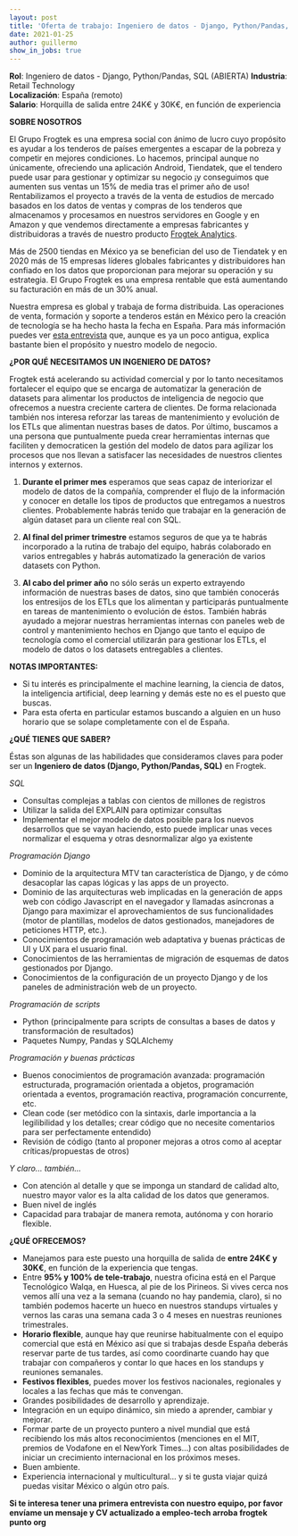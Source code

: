 ```yaml
---
layout: post
title: 'Oferta de trabajo: Ingeniero de datos - Django, Python/Pandas, SQL (ABIERTA)'
date: 2021-01-25 
author: guillermo
show_in_jobs: true
---
```


**Rol**: Ingeniero de datos - Django, Python/Pandas, SQL (ABIERTA)
**Industria**: Retail Technology  
**Localización**: España (remoto)  
**Salario**: Horquilla de salida entre 24K€ y 30K€, en función de experiencia

**SOBRE NOSOTROS**

El Grupo Frogtek es una empresa social con ánimo de lucro cuyo propósito es ayudar a los tenderos de países emergentes a escapar de la pobreza y competir en mejores condiciones. Lo hacemos, principal aunque no únicamente, ofreciendo una aplicación Android, Tiendatek, que el tendero puede usar para gestionar y optimizar su negocio ¡y conseguimos que aumenten sus ventas un 15% de media tras el primer año de uso! Rentabilizamos el proyecto a través de la venta de estudios de mercado basados en los datos de ventas y compras de los tenderos que almacenamos y procesamos en nuestros servidores en Google y en Amazon y que vendemos directamente a empresas fabricantes y distribuidoras a través de nuestro producto [Frogtek Analytics](https://frogtek.org/analytics/).

Más de 2500 tiendas en México ya se benefician del uso de Tiendatek y en 2020 más de 15 empresas líderes globales fabricantes y distribuidores han confiado en los datos que proporcionan para mejorar su operación y su estrategia. El Grupo Frogtek es una empresa rentable que está aumentando su facturación en más de un 30% anual.

Nuestra empresa es global y trabaja de forma distribuida. Las operaciones de venta, formación y soporte a tenderos están en México pero la creación de tecnología se ha hecho hasta la fecha en España.
Para más información puedes ver [esta entrevista](https://www.youtube.com/watch?v=BoDtuEUO328) que, aunque es ya un poco antigua, explica bastante bien el propósito y nuestro modelo de negocio.

**¿POR QUÉ NECESITAMOS UN INGENIERO DE DATOS?**

Frogtek está acelerando su actividad comercial y por lo tanto necesitamos fortalecer el equipo que se encarga de automatizar la generación de datasets para alimentar los productos de inteligencia de negocio que ofrecemos a nuestra creciente cartera de clientes. De forma relacionada también nos interesa reforzar las tareas de mantenimiento y evolución de los ETLs que alimentan nuestras bases de datos. Por último, buscamos a una persona que puntualmente pueda crear herramientas internas que faciliten y democraticen la gestión del modelo de datos para agilizar los procesos que nos llevan a satisfacer las necesidades de nuestros clientes internos y externos.

1) **Durante el primer mes** esperamos que seas capaz de interiorizar el modelo de datos de la compañía, comprender el flujo de la información y conocer en detalle los tipos de productos que entregamos a nuestros clientes. Probablemente habrás tenido que trabajar en la generación de algún dataset para un cliente real con SQL.

2) **Al final del primer trimestre** estamos seguros de que ya te habrás incorporado a la rutina de trabajo del equipo, habrás colaborado en varios entregables y habrás automatizado la generación de varios datasets con Python.  

3) **Al cabo del primer año** no sólo serás un experto extrayendo información de nuestras bases de datos, sino que también conocerás los entresijos de los ETLs que los alimentan y participarás puntualmente en tareas de mantenimiento o evolución de éstos. También habrás ayudado a mejorar nuestras herramientas internas con paneles web de control y mantenimiento hechos en Django que tanto el equipo de tecnología como el comercial utilizarán para gestionar los ETLs, el modelo de datos o los datasets entregables a clientes.

**NOTAS IMPORTANTES:** 
- Si tu interés es principalmente el machine learning, la ciencia de datos, la inteligencia artificial, deep learning y demás este no es el puesto que buscas.
- Para esta oferta en particular estamos buscando a alguien en un huso horario que se solape completamente con el de España.

**¿QUÉ TIENES QUE SABER?**

Éstas son algunas de las habilidades que consideramos claves para poder ser un **Ingeniero de datos (Django, Python/Pandas, SQL)** en Frogtek.

*SQL*

- Consultas complejas a tablas con cientos de millones de registros
- Utilizar la salida del EXPLAIN para optimizar consultas
- Implementar el mejor modelo de datos posible para los nuevos desarrollos que se vayan haciendo, esto puede implicar unas veces normalizar el esquema y otras desnormalizar algo ya existente

*Programación Django*

- Dominio de la arquitectura MTV tan característica de Django, y de cómo desacoplar las capas lógicas y las apps de un proyecto.
- Dominio de las arquitecturas web implicadas en la generación de apps web con código Javascript en el navegador y llamadas asíncronas a Django para maximizar el aprovechamientos de sus funcionalidades (motor de plantillas, modelos de datos gestionados, manejadores de peticiones HTTP, etc.).
- Conocimientos de programación web adaptativa y buenas prácticas de UI y UX para el usuario final.
- Conocimientos de las herramientas de migración de esquemas de datos gestionados por Django.
- Conocimientos de la configuración de un proyecto Django y de los paneles de administración web de un proyecto.

*Programación de scripts*

- Python (principalmente para scripts de consultas a bases de datos y transformación de resultados)
- Paquetes Numpy, Pandas y SQLAlchemy

*Programación y buenas prácticas*

- Buenos conocimientos de programación avanzada: programación estructurada, programación orientada a objetos, programación orientada a eventos, programación reactiva, programación concurrente, etc.
- Clean code (ser metódico con la sintaxis, darle importancia a la legilibilidad y los detalles; crear código que no necesite comentarios para ser perfectamente entendido)
- Revisión de código (tanto al proponer mejoras a otros como al aceptar críticas/propuestas de otros)

*Y claro... también...*

- Con atención al detalle y que se imponga un standard de calidad alto, nuestro mayor valor es la alta calidad de los datos que generamos.
- Buen nivel de inglés
- Capacidad para trabajar de manera remota, autónoma y con horario flexible.

**¿QUÉ OFRECEMOS?**
- Manejamos para este puesto una horquilla de salida de **entre 24K€ y 30K€**, en función de la experiencia que tengas.
- Entre **95% y 100% de tele-trabajo**, nuestra oficina está en el Parque Tecnológico Walqa, en Huesca, al pie de los Pirineos. Si vives cerca nos vemos allí una vez a la semana (cuando no hay pandemia, claro), si no también podemos hacerte un hueco en nuestros standups virtuales y vernos las caras una semana cada 3 o 4 meses en nuestras reuniones trimestrales.
- **Horario flexible**, aunque hay que reunirse habitualmente con el equipo comercial que está en México así que si trabajas desde España deberás reservar parte de tus tardes, así como coordinarte cuando hay que trabajar con compañeros y contar lo que haces en los standups y reuniones semanales.
- **Festivos flexibles**, puedes mover los festivos nacionales, regionales y locales a las fechas que más te convengan.
- Grandes posibilidades de desarrollo y aprendizaje.
- Integración en un equipo dinámico, sin miedo a aprender, cambiar y mejorar.
- Formar parte de un proyecto puntero a nivel mundial que está recibiendo los más altos reconocimientos (menciones en el MIT, premios de Vodafone en el NewYork Times…) con altas posibilidades de iniciar un crecimiento internacional en los próximos meses.
- Buen ambiente.
- Experiencia internacional y multicultural… y si te gusta viajar quizá puedas visitar México o algún otro país.

**Si te interesa tener una primera entrevista con nuestro equipo, por favor envíame un mensaje y CV actualizado a empleo-tech arroba frogtek punto org**
